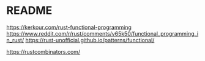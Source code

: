 # README

https://kerkour.com/rust-functional-programming
https://www.reddit.com/r/rust/comments/v65k50/functional_programming_in_rust/
https://rust-unofficial.github.io/patterns/functional/

https://rustcombinators.com/
